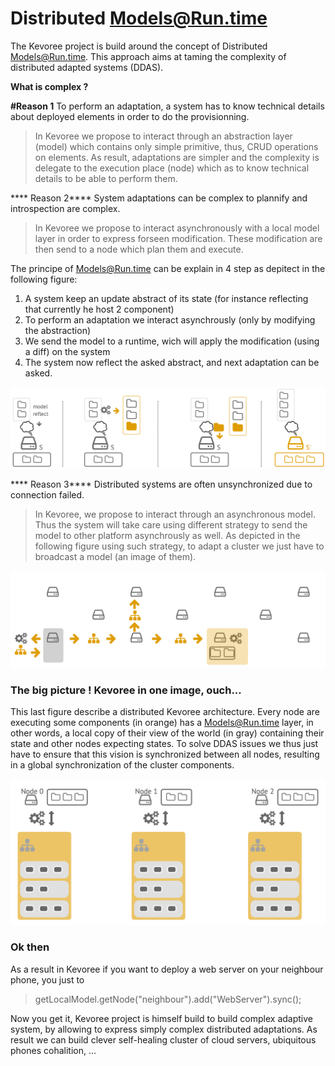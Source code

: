 # Distributed Models@Run.time

The Kevoree project is build around the concept of Distributed Models@Run.time.
This approach aims at taming the complexity of distributed adapted systems (DDAS).

**What is complex ?**

****#Reason 1**** To perform an adaptation, a system has to know technical details about deployed elements in order to do the provisionning.

> In Kevoree we propose to interact through an abstraction layer (model) which contains only simple primitive, thus, CRUD operations on elements. As result, adaptations are simpler and the complexity is delegate to the execution place (node) which as to know technical details to be able to perform them.

**** Reason 2**** System adaptations can be complex to plannify and introspection are complex.

> In Kevoree we propose to interact asynchronously with a local model layer in order to express forseen modification. These modification are then send to a node which plan them and execute.

The principe of Models@Run.time can be explain in 4 step as depitect in the following figure:
1. A system keep an update abstract of its state (for instance reflecting that currently he host 2 component)
2. To perform an adaptation we interact asynchrously (only by modifying the abstraction)
3. We send the model to a runtime, wich will apply the modification (using a diff) on the system
4. The system now reflect the asked abstract, and next adaptation can be asked.

![modelATruntime](modelATruntime2.png)

**** Reason 3**** Distributed systems are often unsynchronized due to connection failed.

> In Kevoree, we propose to interact through an asynchronous model. Thus the system will take care using different strategy to send the model to other platform asynchrously as well. As depicted in the following figure using such strategy, to adapt a cluster we just have to broadcast a model (an image of them).

![modelATruntime](distModelAtRuntime.png)

### The big picture ! Kevoree in one image, ouch...

This last figure describe a distributed Kevoree architecture. Every node are executing some components (in orange) has a Models@Run.time layer, in other words, a local copy of their view of the world (in gray) containing their state and other nodes expecting states. To solve DDAS issues we thus just have to ensure that this vision is synchronized between all nodes, resulting in a global synchronization of the cluster components.

![modelATruntime](dmar2.png)

### Ok then

As a result in Kevoree if you want to deploy a web server on your neighbour phone, you just to

> getLocalModel.getNode("neighbour").add("WebServer").sync();

Now you get it, Kevoree project is himself build to build complex adaptive system, by allowing to express simply complex distributed adaptations. As result we can build clever self-healing cluster of cloud servers, ubiquitous phones cohalition, ...
